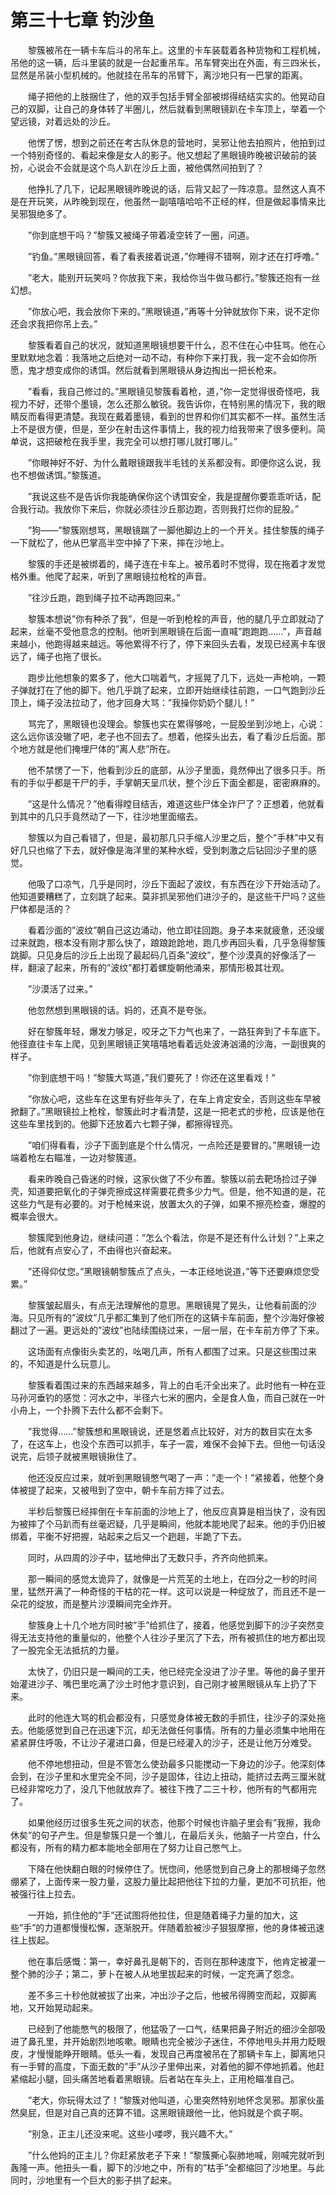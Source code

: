# 第三十七章 钓沙鱼


　　黎簇被吊在一辆卡车后斗的吊车上。这里的卡车装载着各种货物和工程机械，吊他的这一辆，后斗里装的就是一台起重吊车。吊车臂突出在外面，有三四米长，显然是吊装小型机械的。他就挂在吊车的吊臂下，离沙地只有一巴掌的距离。

　　绳子把他的上肢捆住了，他的双手包括手臂全部被绑得结结实实的。他晃动自己的双脚，让自己的身体转了半圈儿，然后就看到黑眼镜趴在卡车顶上，举着一个望远镜，对着远处的沙丘。

　　他愣了愣，想到之前还在考古队休息的营地时，吴邪让他去拍照片，他拍到过一个特别奇怪的、看起来像是女人的影子。他又想起了黑眼镜昨晚被识破前的装扮，心说会不会就是这个鸟人趴在沙丘上面，被他偶然间拍到了？

　　他挣扎了几下，记起黑眼镜昨晚说的话，后背又起了一阵凉意。显然这人真不是在开玩笑，从昨晚到现在，他虽然一副嘻嘻哈哈不正经的样，但是做起事情来比吴邪狠绝多了。

　　”你到底想干吗？”黎簇又被绳子带着凌空转了一圈，问道。

　　”钓鱼。”黑眼镜回答，看了看表接着说道，”你睡得不错啊，刚才还在打呼噜。”

　　”老大，能别开玩笑吗？你放我下来，我给你当牛做马都行。”黎簇还抱有一丝幻想。

　　”你放心吧，我会放你下来的。”黑眼镜道，”再等十分钟就放你下来，说不定你还会求我把你吊上去。”

　　黎簇看着自己的状况，就知道黑眼镜想要干什么，忍不住在心中狂骂。他在心里默默地念着：我落地之后绝对一动不动，有种你下来打我，我一定不会如你所愿，鬼才想变成你的诱饵。然后就看到黑眼镜从身边掏出一把长枪来。

　　”看看，我自己修过的。”黑眼镜见黎簇看着枪，道，”你一定觉得很奇怪吧，我视力不好，还带个墨镜，怎么还那么敏锐。我告诉你，在特别黑的情况下，我的眼睛反而看得更清楚。我现在戴着墨镜，看到的世界和你们其实都不一样。虽然生活上不是很方便，但是，至少在射击这件事情上，我的视力给我带来了很多便利。简单说，这把破枪在我手里，我完全可以想打哪儿就打哪儿。”

　　”你眼神好不好、为什么戴眼镜跟我半毛钱的关系都没有。即便你这么说，我也不想做诱饵。”黎簇道。

　　”我说这些不是告诉你我能确保你这个诱饵安全，我是提醒你要乖乖听话，配合我行动。我放你下来后，你就必须往沙丘那边跑，否则我打烂你的屁股。”

　　”狗——”黎簇刚想骂，黑眼镜踹了一脚他脚边上的一个开关。挂住黎簇的绳子一下就松了，他从巴掌高半空中掉了下来，摔在沙地上。

　　黎簇的手还是被绑着的，绳子连在卡车上。被吊着时不觉得，现在拖着才发觉格外重。他爬了起来，听到了黑眼镜拉枪栓的声音。

　　”往沙丘跑，跑到绳子拉不动再跑回来。”

　　黎簇本想说”你有种杀了我”，但是一听到枪栓的声音，他的腿几乎立即就动了起来，丝毫不受他意念的控制。他听到黑眼镜在后面一直喊”跑跑跑……”，声音越来越小，他跑得越来越远。等他累得不行了，停下来回头去看，发现已经离卡车很远了，绳子也拖了很长。

　　跑步比他想象的累多了，他大口喘着气，才摇晃了几下，远处一声枪响，一颗子弹就打在了他的脚下。他几乎跳了起来，立即开始继续往前跑，一口气跑到沙丘顶上，绳子没法拉动了，他才回身大骂：”我操你奶奶个腿儿！”

　　骂完了，黑眼镜也没理会。黎簇也实在累得够呛，一屁股坐到沙地上，心说：这么远你该没辙了吧，老子也不回去了。想着，他探头出去，看了看沙丘后面。那个地方就是他们掩埋尸体的”离人悲”所在。

　　他不禁愣了一下，他看到沙丘的底部，从沙子里面，竟然伸出了很多只手。所有的手似乎都是干尸的手，手掌朝天呈爪状，整个沙丘下面全都是，密密麻麻的。

　　”这是什么情况？”他看得瞠目结舌，难道这些尸体全诈尸了？正想着，他就看到其中的几只手竟然动了一下，往沙地里面缩去。

　　黎簇以为自己看错了，但是，最初那几只手缩人沙里之后，整个”手林”中又有好几只也缩了下去，就好像是海洋里的某种水蛭，受到刺激之后钻回沙子里的感觉。

　　他吸了口凉气，几乎是同时，沙丘下面起了波纹，有东西在沙下开始活动了。他知道要糟糕了，立刻跳了起来。莫非抓吴邪他们进沙子的，是这些干尸吗？这些尸体都是活的？

　　看着沙面的”波纹”朝自己这边涌动，他立即往回跑。身子本来就疲惫，还没缓过来就跑，根本没有刚才那么快了，踉踉跄跄地，跑几步再回头看，几乎急得黎簇跳脚。只见身后的沙丘上出现了最起码几百条”波纹”，整个沙漠真的好像活了一样，翻滚了起来，所有的”波纹”都打着螺旋朝他涌来，那情形极其壮观。

　　”沙漠活了过来。”

　　他忽然想到黑眼镜的话。妈的，还真不是夸张。

　　好在黎簇年轻，爆发力够足，咬牙之下力气也来了，一路狂奔到了卡车底下。他径直往卡车上爬，见到黑眼镜正笑嘻嘻地看着远处波涛汹涌的沙海，一副很爽的样子。

　　”你到底想干吗！”黎簇大骂道，”我们要死了！你还在这里看戏！”

　　”你放心吧，这些车在这里有好些年头了，在车上肯定安全，否则这些车早被掀翻了。”黑眼镜拉上枪栓，黎簇此时才看清楚，这是一把老式的步枪，应该是他在这些车里找到的。他脚下还放着六七颗子弹，都擦得锃亮。

　　”咱们得看看，沙子下面到底是个什么情况，一点险还是要冒的。”黑眼镜一边端着枪左右瞄准，一边对黎簇道。

　　看来昨晚自己昏迷的时候，这家伙做了不少布置。黎簇以前去靶场捡过子弹壳，知道要把氧化的子弹壳擦成这样需要花费多少力气。但是，他不知道的是，花这些力气是有必要的。对于枪械来说，放置太久的子弹，如果不擦亮检查，爆膛的概率会很大。

　　黎簇爬到他身边，继续问道：”怎么个看法，你是不是还有什么计划？”上来之后，他就有点安心了，不由得也兴奋起来。

　　”还得仰仗您。”黑眼镜朝黎簇点了点头，一本正经地说道，”等下还要麻烦您受累。”

　　黎簇皱起眉头，有点无法理解他的意思。黑眼镜晃了晃头，让他看前面的沙海。只见所有的”波纹”几乎都汇集到了他们所在的这辆卡车前面，整个沙海好像被翻过了一遍。更远处的”波纹”也陆续围绕过来，一层一层，在卡车前方停了下来。

　　这场面有点像街头卖艺的，吆喝几声，所有人都围了过来。只是这些围过来的，不知道是什么玩意儿。

　　黎簇看着围过来的东西越来越多，背上的白毛汗全出来了。此时他有一种在亚马孙河垂钓的感觉：河水之中，半径六七米的圈内，全是食人鱼，而自己就在一叶小舟上，一个扑腾下去什么都不会剩下。

　　”我觉得……”黎簇想和黑眼镜说，还是悠着点比较好，对方的数目实在太多了，在这车上，也没个东西可以抓手，车子一震，难保不会掉下去。但他一句话没说完，后领子就被黑眼镜揪住了。

　　他还没反应过来，就听到黑眼镜憋气喝了一声：”走一个！”紧接着，他整个身体被提了起来，又被甩到了空中，朝卡车前方摔了过去。

　　半秒后黎簇已经摔倒在卡车前面的沙地上了，他反应真算是相当快了，没有因为被摔了个马趴而有丝毫迟疑，几乎是瞬间，他就本能地爬了起来。他的手仍旧被绑着，平衡不好把握，站起来之后又一个趔趄，半跪了下去。

　　同时，从四周的沙子中，猛地伸出了无数只手，齐齐向他抓来。

　　那一瞬间的感觉太诡异了，就像是一片荒芜的土地上，在四分之一秒的时间里，猛然开满了一种奇怪的干枯的花一样。这可以说是一种绽放了，而且还不是一朵花的绽放，而是整片沙漠瞬间完全炸开。

　　黎簇身上十几个地方同时被”手”给抓住了，接着，他感觉到脚下的沙子突然变得无法支持他的重量似的，他整个人往沙子里沉了下去，所有被抓住的地方都出现了一股完全无法抵抗的力量。

　　太快了，仍旧只是一瞬间的工夫，他已经完全没进了沙子里。等他的鼻子里开始灌进沙子、嘴巴里吃满了沙土时他才意识到，自己刚才被黑眼镜从车上扔了下来。

　　此时的他连大骂的机会都没有，只感觉身体被无数的手抓住，往沙子的深处拖去。他能感觉到自己在迅速下沉，却无法做任何事情。所有的力量必须集中地用在紧紧屏住呼吸，不让沙子灌进口鼻，但是已经灌入的沙子，还是让他万分难受。

　　他不停地想扭动，但是不管怎么使劲最多只能搅动一下身边的沙子。他深刻体会到，在沙子里和水里完全不同，沙子是固体，往边上扭动，能挤过去两三厘米就已经非常吃力了，没几下他就放弃了。被往下拽了二三十秒，他所有的气都用完了。

　　如果他经历过很多生死之间的状态，他那个时候也许脑子里会有”我擦，我命休矣”的句子产生。但是黎簇只是一个雏儿，在最后关头，他脑子一片空白，什么都没有，所有的精力都本能地全部用在了努力让自己憋气上。

　　下降在他快翻白眼的时候停住了。恍惚间，他感觉到自己身上的那根绳子忽然绷紧了，上面传来一股力量，这股力量比起把他往下拉的力量，更加不可抗拒，他被强行往上拉去。

　　一开始，抓住他的”手”还试图将他拉住，但是随着绳子力量的加大，这些”手”的力道都慢慢松懈，逐渐脱开。伴随着脸被沙子狠狠摩擦，他的身体被迅速往上拔起。

　　他在事后感慨：第一，幸好鼻孔是朝下的，否则在那种速度下，他肯定被灌一整个肺的沙子；第二，萝卜在被人从地里拔起来的时候，一定充满了怨念。

　　差不多三十秒他就被拔了出来，冲出沙子之后，他被吊得腾空而起，双脚离地，又开始晃动起来。

　　已经到了他能憋气的极限了，他猛吸了一口气，结果把鼻子附近的细沙全部吸进了鼻孔里，并开始剧烈地咳嗽。眼睛也完全被沙子迷住，不停地甩头并用力眨眼皮，才慢慢能睁开眼睛。低头一看，发现自己再度被吊在了那辆卡车上，脚离地只有一手臂的高度，下面无数的”手”从沙子里伸出来，对着他的脚不停地抓着。他赶紧缩起小腿，回头痛苦地看着黑眼镜。后者站在车头上，正用枪瞄准自己。

　　”老大，你玩得太过了！”黎簇对他叫道，心里突然特别地怀念吴邪。那家伙虽然臭屁，但是对自己真的还算不错。这黑眼镜跟他一比，他妈就是个疯子啊。

　　”别急，正主儿还没来呢。这些小喽啰，我兴趣不大。”

　　”什么他妈的正主儿？你赶紧放老子下来！”黎簇撕心裂肺地喊，刚喊完就听到轰隆一声。他扭头一看，脚下的沙地之中，所有的”枯手”全都缩回了沙地里。与此同时，沙地里有一个巨大的影子拱了起来。

